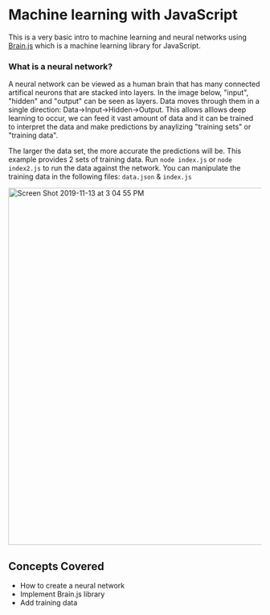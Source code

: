 # Machine learning with JavaScript

This is a very basic intro to machine learning and neural networks using [Brain.js](https://github.com/BrainJS/brain.js?files=1) which is a machine learning library for JavaScript.

### What is a neural network? 
A neural network can be viewed as a human brain that has many connected artifical neurons that are stacked into layers. In the image below, "input", "hidden" and "output" can be seen as layers. Data 
moves through them in a single direction: Data->Input->Hidden->Output. This allows alllows deep learning to occur, we can feed it 
vast amount of data and it can be trained to interpret the data and make predictions by anaylizing "training sets" or "training data".

The larger the data set, the more accurate the predictions will be. This example provides 2 sets of training data. Run `node index.js` or `node index2.js` to run the data against the network. 
You can manipulate the training data in the following files: `data.json` & `index.js`

<img width="710" alt="Screen Shot 2019-11-13 at 3 04 55 PM" src="https://user-images.githubusercontent.com/25810109/68813359-6f110180-062a-11ea-952a-0a09b24d0648.png">


## Concepts Covered
- How to create a neural network
- Implement Brain.js library 
- Add training data

